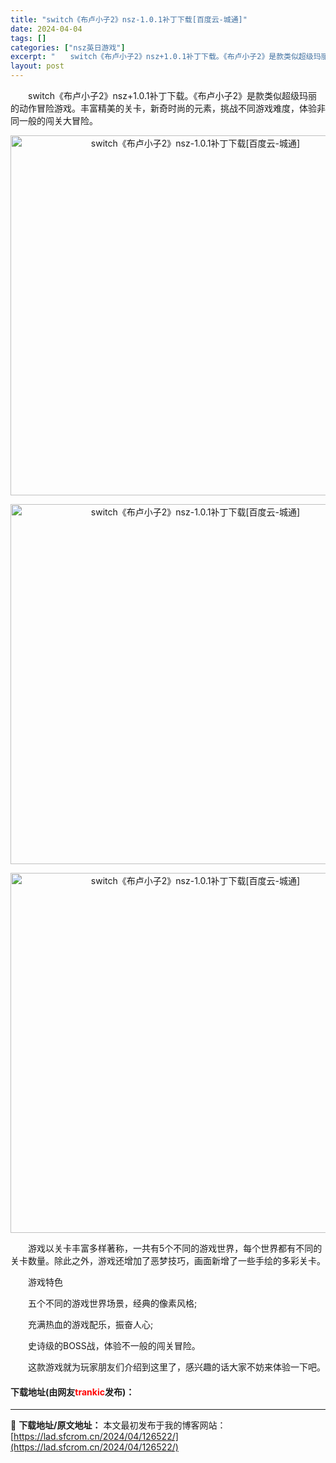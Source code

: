 ```yaml
---
title: "switch《布卢小子2》nsz-1.0.1补丁下载[百度云-城通]"
date: 2024-04-04
tags: []
categories: ["nsz英日游戏"]
excerpt: "　　switch《布卢小子2》nsz+1.0.1补丁下载。《布卢小子2》是款类似超级玛丽的动作冒险游戏。丰富精美的关卡，新奇时尚的元素，挑战不同游戏难度，体验非同一般的闯关大冒险。 　　游戏以关卡丰富多样著称，一共有5个不同的游戏世界，每个世界都有不同的关卡数量。除此之外，游戏还增加了恶梦技巧，画面&hellip;"
layout: post
---
```


 <p>　　switch《布卢小子2》nsz+1.0.1补丁下载。《布卢小子2》是款类似超级玛丽的动作冒险游戏。丰富精美的关卡，新奇时尚的元素，挑战不同游戏难度，体验非同一般的闯关大冒险。</p> <p align="center"><img align="" border="0" src="https://lad.sfcrom.cn/wp-content/uploads/2024/04/20240404_660ea68bea451.webp" width="576" alt="switch《布卢小子2》nsz-1.0.1补丁下载[百度云-城通]" /></p> <p align="center"><img align="" border="0" src="https://lad.sfcrom.cn/wp-content/uploads/2024/04/20240404_660ea68c5870b.webp" width="576" alt="switch《布卢小子2》nsz-1.0.1补丁下载[百度云-城通]" /></p> <p align="center"><img align="" border="0" src="https://lad.sfcrom.cn/wp-content/uploads/2024/04/20240404_660ea68caf869.webp" width="576" alt="switch《布卢小子2》nsz-1.0.1补丁下载[百度云-城通]" /></p> <p>　　游戏以关卡丰富多样著称，一共有5个不同的游戏世界，每个世界都有不同的关卡数量。除此之外，游戏还增加了恶梦技巧，画面新增了一些手绘的多彩关卡。</p> <p>　　游戏特色</p> <p>　　五个不同的游戏世界场景，经典的像素风格;</p> <p>　　充满热血的游戏配乐，振奋人心;</p> <p>　　史诗级的BOSS战，体验不一般的闯关冒险。</p> <p>　　这款游戏就为玩家朋友们介绍到这里了，感兴趣的话大家不妨来体验一下吧。</p> <p><h4>下载地址(由网友<font color="red">trankic</font>发布)：</h4></p> 

---
📖 **下载地址/原文地址：** 本文最初发布于我的博客网站：[https://lad.sfcrom.cn/2024/04/126522/](https://lad.sfcrom.cn/2024/04/126522/)
